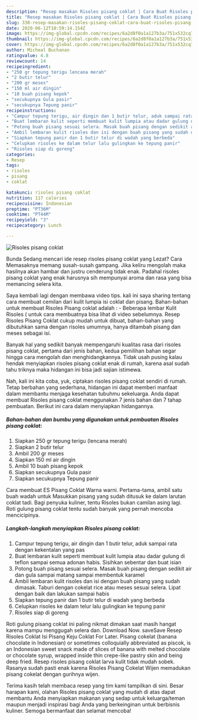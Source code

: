 ```yaml
---
description: "Resep masakan Risoles pisang coklat | Cara Buat Risoles pisang coklat Yang Enak Dan Mudah"
title: "Resep masakan Risoles pisang coklat | Cara Buat Risoles pisang coklat Yang Enak Dan Mudah"
slug: 330-resep-masakan-risoles-pisang-coklat-cara-buat-risoles-pisang-coklat-yang-enak-dan-mudah
date: 2020-06-12T10:59:14.154Z
image: https://img-global.cpcdn.com/recipes/6a2d8f0a1a127b3a/751x532cq70/risoles-pisang-coklat-foto-resep-utama.jpg
thumbnail: https://img-global.cpcdn.com/recipes/6a2d8f0a1a127b3a/751x532cq70/risoles-pisang-coklat-foto-resep-utama.jpg
cover: https://img-global.cpcdn.com/recipes/6a2d8f0a1a127b3a/751x532cq70/risoles-pisang-coklat-foto-resep-utama.jpg
author: Micheal Buchanan
ratingvalue: 4.8
reviewcount: 14
recipeingredient:
- "250 gr tepung terigu lencana merah"
- "2 butir telur"
- "200 gr meses"
- "150 ml air dingin"
- "10 buah pisang kepok"
- "secukupnya Gula pasir"
- "secukupnya Tepung panir"
recipeinstructions:
- "Campur tepung terigu, air dingin dan 1 butir telur, aduk sampai rata dengan kekentalan yang pas"
- "Buat lembaran kulit seperti membuat kulit lumpia atau dadar gulung di teflon sampai semua adonan habis. Sisihkan sebentar dan buat isian"
- "Potong buah pisang sesuai selera. Masak buah pisang dengan sedikit air dan gula sampai matang sampai membentuk karamel"
- "Ambil lembaran kulit risoles dan isi dengan buah pisang yang sudah dimasak. Taburi dengan cokelat rice atau meses sesuai selera. Lipat dengan baik dan lakukan sampai habis"
- "Siapkan tepung panir dan 1 butir telur di wadah yang berbeda"
- "Celupkan risoles ke dalam telur lalu gulingkan ke tepung panir"
- "Risoles siap di goreng"
categories:
- Resep
tags:
- risoles
- pisang
- coklat

katakunci: risoles pisang coklat 
nutrition: 117 calories
recipecuisine: Indonesian
preptime: "PT36M"
cooktime: "PT44M"
recipeyield: "3"
recipecategory: Lunch

---
```



![Risoles pisang coklat](https://img-global.cpcdn.com/recipes/6a2d8f0a1a127b3a/751x532cq70/risoles-pisang-coklat-foto-resep-utama.jpg)

Bunda Sedang mencari ide resep risoles pisang coklat yang Lezat? Cara Memasaknya memang susah-susah gampang. Jika keliru mengolah maka hasilnya akan hambar dan justru cenderung tidak enak. Padahal risoles pisang coklat yang enak harusnya sih mempunyai aroma dan rasa yang bisa memancing selera kita.

Saya kembali lagi dengan membawa video tips. kali ini saya sharing tentang cara membuat cemilan dari kulit lumpia isi coklat dan pisang. Bahan-bahan untuk membuat Risoles Pisang coklat adalah : - Beberapa lembar Kulit Risoles ( untuk cara membuatnya bisa lihat di video sebelumnya. Resep Risoles Pisang Coklat cukup mudah untuk dibuat, bahan-bahan yang dibutuhkan sama dengan risoles umumnya, hanya ditambah pisang dan meses sebagai isi.

Banyak hal yang sedikit banyak mempengaruhi kualitas rasa dari risoles pisang coklat, pertama dari jenis bahan, kedua pemilihan bahan segar hingga cara mengolah dan menghidangkannya. Tidak usah pusing kalau hendak menyiapkan risoles pisang coklat enak di rumah, karena asal sudah tahu triknya maka hidangan ini bisa jadi sajian istimewa.


Nah, kali ini kita coba, yuk, ciptakan risoles pisang coklat sendiri di rumah. Tetap berbahan yang sederhana, hidangan ini dapat memberi manfaat dalam membantu menjaga kesehatan tubuhmu sekeluarga. Anda dapat membuat Risoles pisang coklat menggunakan 7 jenis bahan dan 7 tahap pembuatan. Berikut ini cara dalam menyiapkan hidangannya.

<!--inarticleads1-->

##### Bahan-bahan dan bumbu yang digunakan untuk pembuatan Risoles pisang coklat:

1. Siapkan 250 gr tepung terigu (lencana merah)
1. Siapkan 2 butir telur
1. Ambil 200 gr meses
1. Siapkan 150 ml air dingin
1. Ambil 10 buah pisang kepok
1. Siapkan secukupnya Gula pasir
1. Siapkan secukupnya Tepung panir


Cara membuat ES Pisang Coklat Warna warni. Pertama-tama, ambil satu buah wadah untuk Masukkan pisang yang sudah ditusuk ke dalam larutan coklat tadi. Bagi penyuka kuliner, tentu Risoles bukan camilan asing lagi. Roti gulung pisang coklat tentu sudah banyak yang pernah mencoba mencicipinya. 

<!--inarticleads2-->

##### Langkah-langkah menyiapkan Risoles pisang coklat:

1. Campur tepung terigu, air dingin dan 1 butir telur, aduk sampai rata dengan kekentalan yang pas
1. Buat lembaran kulit seperti membuat kulit lumpia atau dadar gulung di teflon sampai semua adonan habis. Sisihkan sebentar dan buat isian
1. Potong buah pisang sesuai selera. Masak buah pisang dengan sedikit air dan gula sampai matang sampai membentuk karamel
1. Ambil lembaran kulit risoles dan isi dengan buah pisang yang sudah dimasak. Taburi dengan cokelat rice atau meses sesuai selera. Lipat dengan baik dan lakukan sampai habis
1. Siapkan tepung panir dan 1 butir telur di wadah yang berbeda
1. Celupkan risoles ke dalam telur lalu gulingkan ke tepung panir
1. Risoles siap di goreng


Roti gulung pisang coklat ini paling nikmat dimakan saat masih hangat karena mampu menggugah selera dan. Download Now. saveSave Resep Risoles Coklat Isi Pisang Keju Coklat For Later. Pisang cokelat (banana chocolate in Indonesian) or sometimes colloquially abbreviated as piscok, is an Indonesian sweet snack made of slices of banana with melted chocolate or chocolate syrup, wrapped inside thin crepe-like pastry skin and being deep fried. Resep risoles pisang coklat larva kulit tidak mudah sobek. Rasanya sudah pasti enak karena Risoles Pisang Cokelat Wijen memadukan pisang cokelat dengan gurihnya wijen. 

Terima kasih telah membaca resep yang tim kami tampilkan di sini. Besar harapan kami, olahan Risoles pisang coklat yang mudah di atas dapat membantu Anda menyiapkan makanan yang sedap untuk keluarga/teman maupun menjadi inspirasi bagi Anda yang berkeinginan untuk berbisnis kuliner. Semoga bermanfaat dan selamat mencoba!
